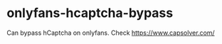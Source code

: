 # onlyfans-hcaptcha-bypass
Can bypass hCaptcha on onlyfans. Check https://www.capsolver.com/ 












































                                                                                                                                               